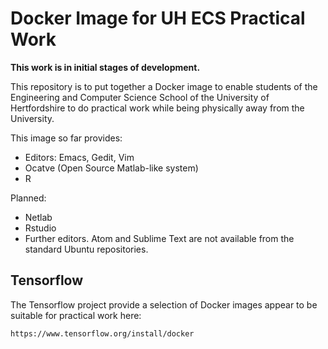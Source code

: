 # Docker Image for UH ECS Practical Work

**This work is in initial stages of development.**

This repository is to put together a Docker image to enable
students of the Engineering and Computer Science School of the
University of Hertfordshire to do practical work while being
physically away from the University.

This image so far provides:

* Editors: Emacs, Gedit, Vim
* Ocatve (Open Source Matlab-like system)
* R

Planned:

* Netlab
* Rstudio
* Further editors. Atom and Sublime Text are not available from
  the standard Ubuntu repositories.


## Tensorflow

The Tensorflow project provide a selection of Docker images appear
to be suitable for practical work here:

    https://www.tensorflow.org/install/docker


